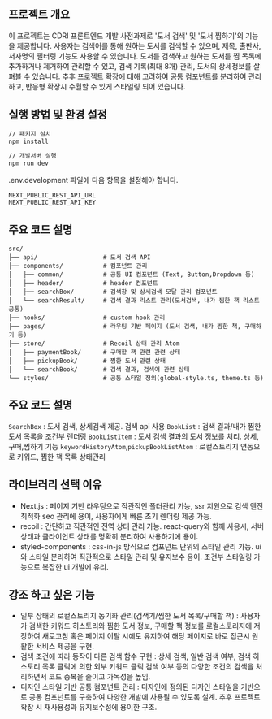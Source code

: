 ## 프로젝트 개요

이 프로젝트는 CDRI 프론트엔드 개발 사전과제로 '도서 검색' 및 '도서 찜하기'의 기능을 제공합니다.
사용자는 검색어를 통해 원하는 도서를 검색할 수 있으며, 제목, 출판사, 저자명의 필터링 기능도 사용할 수 있습니다.
도서를 검색하고 원하는 도서를 찜 목록에 추가하거나 제거하여 관리할 수 있고, 검색 기록(최대 8개) 관리, 도서의 상세정보를 살펴볼 수 있습니다.
추후 프로젝트 확장에 대해 고려하여 공통 컴포넌트를 분리하여 관리하고, 반응형 확장시 수월할 수 있게 스타일링 되어 있습니다.

## 실행 방법 및 환경 설정

```bash
// 패키지 설치
npm install

// 개발서버 실행
npm run dev
```

.env.development 파일에 다음 항목을 설정해야 합니다.

```
NEXT_PUBLIC_REST_API_URL
NEXT_PUBLIC_REST_API_KEY
```

## 주요 코드 설명

```
src/
├── api/                  # 도서 검색 API
├── components/           # 컴포넌트 관리
│   ├── common/           # 공통 UI 컴포넌트 (Text, Button,Dropdown 등)
│   ├── header/           # header 컴포넌트
│   ├── searchBox/        # 검색창 및 상세검색 모달 관리 컴포넌트
│   └── searchResult/     # 검색 결과 리스트 관리(도서검색, 내가 찜한 책 리스트 공통)
├── hooks/                # custom hook 관리
├── pages/                # 라우팅 기반 페이지 (도서 검색, 내가 찜한 책, 구매하기 등)
├── store/                # Recoil 상태 관리 Atom
│   ├── paymentBook/      # 구매할 책 관련 관련 상태
│   ├── pickupBook/       # 찜한 도서 관련 상태
│   └── searchBook/       # 검색 결과, 검색어 관련 상태
└── styles/               # 공통 스타일 정의(global-style.ts, theme.ts 등)
```

## 주요 코드 설명

`SearchBox` : 도서 검색, 상세검색 제공. 검색 api 사용
`BookList` : 검색 결과/내가 찜한 도서 목록을 조건부 렌더링
`BookListItem` : 도서 검색 결과의 도서 정보를 처리. 상세,구매,찜하기 기능
`keywordHistoryAtom`,`pickupBookListAtom` : 로컬스토리지 연동으로 키워드, 찜한 책 목록 상태관리

## 라이브러리 선택 이유

- Next.js
  : 페이지 기반 라우팅으로 직관적인 폴더관리 가능, ssr 지원으로 검색 엔진 최적화 seo 관리에 용이, 사용자에게 빠른 초기 렌더링 제공 가능.
- recoil : 간단하고 직관적인 전역 상태 관리 가능. react-query와 함께 사용시, 서버 상태과 클라이언트 상태를 명확히 분리하여 사용하기에 용이.
- styled-components : css-in-js 방식으로 컴포넌트 단위의 스타일 관리 가능. ui와 스타일 분리하여 직관적으로 스타일 관리 및 유지보수 용이. 조건부 스타일링 가능으로 복잡한 ui 개발에 유리.

## 강조 하고 싶은 기능

- 일부 상태의 로컬스토리지 동기화 관리(검색기/찜한 도서 목록/구매할 책)
  : 사용자가 검색한 키워드 히스토리와 찜한 도서 정보, 구매할 책 정보를 로컬스토리지에 저장하여 새로고침 혹은 페이지 이탈 시에도 유지하여 해당 페이지로 바로 접근시 원활한 서비스 제공을 구현.
- 검색 조건에 따라 동작이 다른 검색 함수 구현
  : 상세 검색, 일반 검색 여부, 검색 히스토리 목록 클릭에 의한 외부 키워드 클릭 검색 여부 등의 다양한 조건의 검색을 처리하면서 코드 중복을 줄이고 가독성을 높임.
- 디자인 스타일 기반 공통 컴포넌트 관리
  : 디자인에 정의된 디자인 스타일을 기반으로 공통 컴포넌트를 구축하여 다양한 개발에 사용될 수 있도록 설계. 추후 프로젝트 확장 시 재사용성과 유지보수성에 용이한 구조.
